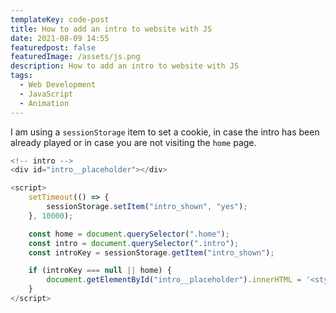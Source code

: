 ```yaml
---
templateKey: code-post
title: How to add an intro to website with JS
date: 2021-08-09 14:55
featuredpost: false
featuredImage: /assets/js.png
description: How to add an intro to website with JS
tags:
  - Web Development
  - JavaScript
  - Animation
---
```


I am using a `sessionStorage` item to set a cookie, in case the intro has been already played or in case you are not visiting the `home` page.

```js
<!-- intro -->
<div id="intro__placeholder"></div>

<script>
    setTimeout(() => {
        sessionStorage.setItem("intro_shown", "yes");
    }, 10000);

    const home = document.querySelector(".home");
    const intro = document.querySelector(".intro");
    const introKey = sessionStorage.getItem("intro_shown");

    if (introKey === null || home) {
        document.getElementById("intro__placeholder").innerHTML = '<style>Your CSS here</style><div class="intro">Your HTML code here</div>';
    }
</script>
```
